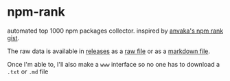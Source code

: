 # npm-rank

automated top 1000 npm packages collector. inspired by [anvaka's npm rank gist](https://gist.github.com/anvaka/8e8fa57c7ee1350e3491).

The raw data is available in [releases](https://github.com/LeoDog896/npm-rank/releases) as a [raw file](https://github.com/LeoDog896/npm-rank/releases/download/latest/data.txt) or as a [markdown file](https://github.com/LeoDog896/npm-rank/releases/download/latest/data.md).

Once I'm able to, I'll also make a `www` interface so no one has to download a `.txt` or `.md` file